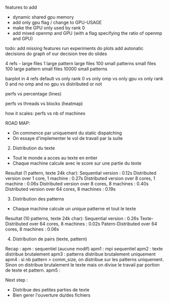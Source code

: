 features to add

- dynamic shared gpu memory
- add only gpu flag / change to GPU-USAGE
- make the GPU only used by rank 0
- add mixed openmp and GPU (with a flag specifying the ratio of openmp and GPU)

todo:
add missing features
run experiments
do plots
add autonatic decisions
do graph of our decision tree
do slides

4 refs -
large files 1 large pattern
large files 100 small patterns
small files 100 large pattern
small files 10000 small patterns

barplot in 4 refs
default vs only rank 0 vs only omp vs only gpu vs only rank 0 and no omp and no gpu vs distributed or not

perfs vs percentage (lines)

perfs vs threads vs blocks (heatmap)

how it scales:
perfs vs nb of machines

ROAD MAP:

- On commence par uniquement du static dispatching
- On essaye d'implementer le vol de travail par la suite

2. Distribution du texte

- Tout le monde a acces au texte en entier
- Chaque machine calcule avec le score sur une partie du texte

Resultat (1 pattern, texte 24k char):
Sequential version : 0.12s
Distributed version over 1 core, 1 machine : 0.27s
Distributed version over 8 cores, 1 machine : 0.06s
Distributed version over 8 cores, 8 machines : 0.40s
Distributed version over 64 cores, 8 machines : 0.19s

3. Distribution des patterns

- Chaque machine calcule un unique patterne et tout le texte

Resultat (10 patterns, texte 24k char):
Sequential version : 0.26s
Texte-Distributed over 64 cores, 8 machines : 0.02s
Patern-Distributed over 64 cores, 8 machines : 0.06s

4. Distribution de pairs (texte, pattern)

Recap :
apm : sequentiel (aucune modif)
apm1 : mpi sequentiel
apm2 : texte distribue brutalement
apm3 : patterns distribue brutalement uniquement
apm4 : si nb pattern > comm_size, on distribue sur les patterns uniquement. Sinon on distribue brutalement le texte mais on divise le travail par portion de texte et pattern.
apm5 :

Next step :

- Distribue des petites parties de texte
- Bien gerer l'ouverture du/des fichiers
